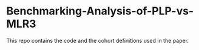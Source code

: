 # Benchmarking-Analysis-of-PLP-vs-MLR3 
This repo contains the code and the cohort definitions used in the paper.

